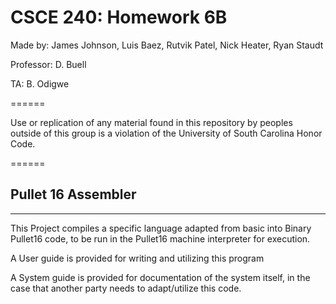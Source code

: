 # CSCE 240: Homework 6B

Made by: James Johnson, Luis Baez, Rutvik Patel, Nick Heater, Ryan Staudt

Professor: D. Buell

TA: B. Odigwe

======

Use or replication of any material found in this repository by peoples
outside of this group is a violation of the University of South Carolina
Honor Code.

======

## Pullet 16 Assembler

------

This Project compiles a specific language adapted from basic into Binary
Pullet16 code, to be run in the Pullet16 machine interpreter for execution.


A User guide is provided for writing and utilizing this program


A System guide is provided for documentation of the system itself, in
the case that another party needs to adapt/utilize this code. 
